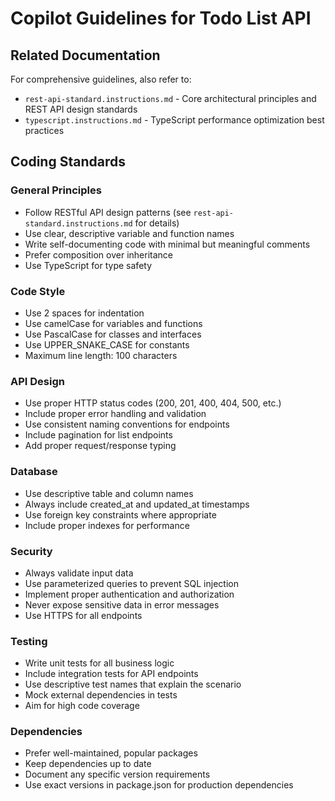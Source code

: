 # Copilot Guidelines for Todo List API

## Related Documentation

For comprehensive guidelines, also refer to:

- `rest-api-standard.instructions.md` - Core architectural principles and REST API design standards
- `typescript.instructions.md` - TypeScript performance optimization best practices

## Coding Standards

### General Principles

- Follow RESTful API design patterns (see `rest-api-standard.instructions.md` for details)
- Use clear, descriptive variable and function names
- Write self-documenting code with minimal but meaningful comments
- Prefer composition over inheritance
- Use TypeScript for type safety

### Code Style

- Use 2 spaces for indentation
- Use camelCase for variables and functions
- Use PascalCase for classes and interfaces
- Use UPPER_SNAKE_CASE for constants
- Maximum line length: 100 characters

### API Design

- Use proper HTTP status codes (200, 201, 400, 404, 500, etc.)
- Include proper error handling and validation
- Use consistent naming conventions for endpoints
- Include pagination for list endpoints
- Add proper request/response typing

### Database

- Use descriptive table and column names
- Always include created_at and updated_at timestamps
- Use foreign key constraints where appropriate
- Include proper indexes for performance

### Security

- Always validate input data
- Use parameterized queries to prevent SQL injection
- Implement proper authentication and authorization
- Never expose sensitive data in error messages
- Use HTTPS for all endpoints

### Testing

- Write unit tests for all business logic
- Include integration tests for API endpoints
- Use descriptive test names that explain the scenario
- Mock external dependencies in tests
- Aim for high code coverage

### Dependencies

- Prefer well-maintained, popular packages
- Keep dependencies up to date
- Document any specific version requirements
- Use exact versions in package.json for production dependencies
